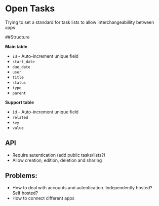 Open Tasks
==========

Trying to set a standard for task lists to allow interchangeabillity between apps

##Structure

**Main table**

* `id` - Auto-increment unique field
* `start_date` 
* `due_date`
* `user`
* `title`
* `status`
* `type`
* `parent`

**Support table**

* `id` - Auto-increment unique field
* `related`
* `key`
* `value`


## API

* Require autentication (add public tasks/lists?)
* Allow creation, edition, deletion and sharing

## Problems:

* How to deal with accounts and autentication. Independently hosted? Self hosted?
* How to connect different apps

